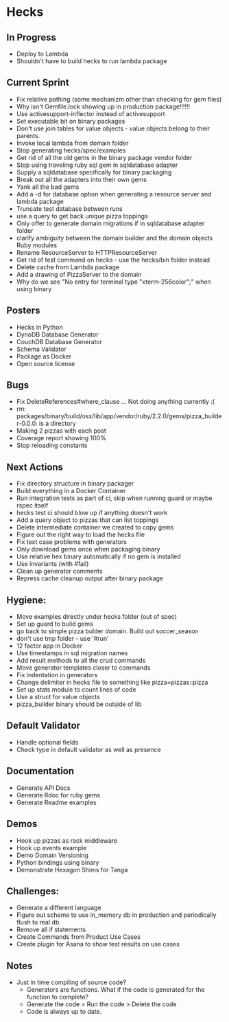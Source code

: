 # Hecks
## In Progress
  * Deploy to Lambda  
  * Shouldn't have to build hecks to run lambda package

## Current Sprint
  * Fix relative pathing (some mechanizm other than checking for gem files)
  * Why isn't Gemfile.lock showing up in production package!!!!!!
  * Use activesupport-inflector instead of activesupport
  * Set executable bit on binary packages
  * Don't use join tables for value objects - value objects belong to their parents.
  * Invoke local lambda from domain folder
  * Stop generating hecks/spec/examples
  * Get rid of all the old gems in the binary package vendor folder
  * Stop using traveling ruby sql gem in sqldatabase adapter
  * Supply a sqldatabase specifically for binary packaging
  * Break out all the adapters into their own gems
  * Yank all the bad gems
  * Add a -d for database option when generating a resource server and lambda package
  * Truncate test database between runs
  * use a query to get back unique pizza toppings
  * Only offer to generate domain migrations if in sqldatabase adapter folder
  * clarify ambiguity between the domain builder and the domain objects Ruby modules
  * Rename ResourceServer to HTTPResourceServer
  * Get rid of test command on hecks - use the hecks/bin folder instead
  * Delete cache from Lambda package
  * Add a drawing of PizzaServer to the domain
  * Why do we see "No entry for terminal type "xterm-256color";" when using binary

## Posters
  * Hecks in Python
  * DynoDB Database Generator
  * CouchDB Database Generator
  * Schema Validator
  * Package as Docker
  * Open source license

## Bugs
  * Fix DeleteReferences#where_clause ... Not doing anything currently :(
  * rm: packages/binary/build/osx/lib/app/vendor/ruby/2.2.0/gems/pizza_builder-0.0.0: is a directory
  * Making 2 pizzas with each post
  * Coverage report showing 100%
  * Stop reloading constants

## Next Actions
  * Fix directory structure in binary packager
  * Build everything in a Docker Container
  * Run integration tests as part of ci, skip when running guard or maybe rspec itself
  * hecks test ci should blow up if anything doesn't work
  * Add a query object to pizzas that can list toppings
  * Delete intermediate container we created to copy gems
  * Figure out the right way to load the hecks file
  * Fix text case problems with generators
  * Only download gems once when packaging binary
  * Use relative hex binary automatically if no gem is installed
  * Use invariants (with #fail)
  * Clean up generator comments
  * Repress cache cleanup output after binary package

## Hygiene:
  * Move examples directly under hecks folder (out of spec)
  * Set up guard to build gems
  * go back to simple pizza bulder domain.  Build out soccer_season
  * don't use tmp folder - use '#run'
  * 12 factor app in Docker
  * Use timestamps in sql migration names
  * Add result methods to all the crud commands
  * Move generator templates closer to commands
  * Fix indentation in generators
  * Change delimiter in hecks file to something like pizza=pizzas::pizza
  * Set up stats module to count lines of code
  * Use a struct for value objects
  * pizza_builder binary should be outside of lib

## Default Validator
  * Handle optional fields
  * Check type in default validator as well as presence

## Documentation
  * Generate API Docs
  * Generate Rdoc for ruby gems
  * Generate Readme examples

## Demos
  * Hook up pizzas as rack middleware
  * Hook up events example
  * Demo Domain Versioning
  * Python bindings using binary
  * Demonstrate Hexagon Shims for Tanga

## Challenges:
  * Generate a different language
  * Figure out scheme to use in_memory db in production and periodically flush to real db
  * Remove all if statements
  * Create Commands from Product Use Cases
  * Create plugin for Asana to show test results on use cases

## Notes
* Just in time compiling of source code?
  * Generators are functions.  What if the code is generated for the function to complete?
  * Generate the code > Run the code > Delete the code
  * Code is always up to date.
